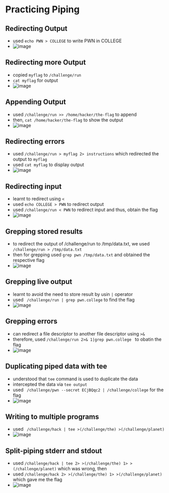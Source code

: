 # Practicing Piping

## Redirecting Output  
- used `echo PWN > COLLEGE` to write PWN in COLLEGE
- ![image](https://github.com/user-attachments/assets/7befef4f-671e-437f-91b9-6f4593b7bd0d)

## Redirecting more Output  
- copied `myflag` to `/challenge/run`   
- `cat myflag` for output   
- ![image](https://github.com/user-attachments/assets/28ae4287-0ed4-4ccf-8d7a-fb1400aaece7)

## Appending Output  
- used `/challenge/run >> /home/hacker/the-flag` to append
- then, `cat /home/hacker/the-flag` to show the output
- ![image](https://github.com/user-attachments/assets/d8c35f2c-4ad0-4cd4-9ae8-e662e0f440b0)

## Redirecting errors  
- used `/challenge/run > myflag 2> instructions` which redirected the output to `myflag`
- used `cat myflag` to display output
- ![image](https://github.com/user-attachments/assets/249b1bf8-8937-46c6-a797-042ed753f23d)

## Redirecting input 
- learnt to redirect using `<`
- used `echo COLLEGE > PWN` to redirect output
- used `/challenge/run < PWN` to redirect input and thus, obtain the flag
- ![image](https://github.com/user-attachments/assets/9b05e03b-0b8a-498e-8187-f5d900bc6d84)

## Grepping stored results  
- to redirect the output of /challenge/run to /tmp/data.txt, we used `/challenge/run > /tmp/data.txt`
- then for grepping used `grep pwn /tmp/data.txt` and obtained the respective flag
- ![image](https://github.com/user-attachments/assets/b0a92cec-3ffb-4276-858f-5039c64c26b8)

## Grepping live output  
- learnt to avoid the need to store result by usin `|` operator
- used ` /challenge/run | grep pwn.college` to find the flag
- ![image](https://github.com/user-attachments/assets/0240aa09-4df4-44ef-bfe0-be173e4f857c)

## Grepping errors  
- can redirect a file descriptor to another file descriptor using `>&`
- therefore, used `/challenge/run 2>& 1|grep pwn.college ` to obatin the flag
- ![image](https://github.com/user-attachments/assets/0cd020ad-2199-4ed4-8174-19d973f3758b)

## Duplicating piped data with tee 
- understood that `tee` command is used to duplicate the data
- intercepted the data via `tee output`
- used ` /challenge/pwn --secret ECjBQqc2 | /challenge/college` for the flag
- ![image](https://github.com/user-attachments/assets/7cc663a7-fe3e-46fe-beaf-7d24a3ba25a0)

## Writing to multiple programs  
- used ` /challenge/hack | tee >(/challenge/the) >(/challenge/planet)`
- ![image](https://github.com/user-attachments/assets/fb3e7a3e-d0d3-46cc-8a6f-291a85b905a4)

## Split-piping stderr and stdout 
-  used `/challenge/hack | tee 2> >(/challenge/the) 1> >(/challenge/planet)` which was wrong, then
-  used `/challenge/hack 2> >(/challenge/the) 1> >(/challenge/planet)` which gave me the flag
-  ![image](https://github.com/user-attachments/assets/92d817cb-9cfe-46a0-90ca-125122ce0550) 








